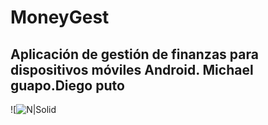 # MoneyGest
## Aplicación de gestión de finanzas para dispositivos móviles Android. Michael guapo.Diego puto


![![N|Solid](https://user-images.githubusercontent.com/49002900/140368276-9fe0901b-b281-4844-bcd2-6150e18e4d74.png)

